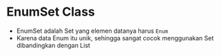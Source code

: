 # EnumSet Class

- EnumSet adalah Set yang elemen datanya harus `Enum`
- Karena data Enum itu unik, sehingga sangat cocok menggunakan Set dibandingkan dengan List